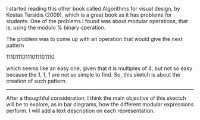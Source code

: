 I started reading this other book called Algorithms for visual design, by Kostas Tersidis (2009), which is a great book as it has problems for students. One of the problems I found was about modular operations, that is, using the modulo % binary operation. 

The problem was to come up with an operation that would give the next pattern

11101110111011101110

which seems like an easy one, given that it is multiples of 4, but not so easy because the 1, 1, 1 are not so simple to find. So, this sketch is about the creation of such pattern. 

---
After a thougthful consideration, I think the main objective of this skectch will be to explore, as in bar diagrams, how the different modular expressions perform. I will add a text description on each representation. 
